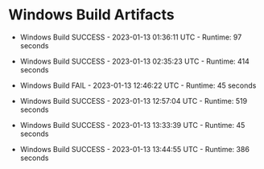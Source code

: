 # Windows Build Artifacts

* Windows Build SUCCESS - 2023-01-13 01:36:11 UTC - Runtime: 97 seconds

* Windows Build SUCCESS - 2023-01-13 02:35:23 UTC - Runtime: 414 seconds

* Windows Build FAIL - 2023-01-13 12:46:22 UTC - Runtime: 45 seconds

* Windows Build SUCCESS - 2023-01-13 12:57:04 UTC - Runtime: 519 seconds

* Windows Build SUCCESS - 2023-01-13 13:33:39 UTC - Runtime: 45 seconds

* Windows Build SUCCESS - 2023-01-13 13:44:55 UTC - Runtime: 386 seconds
